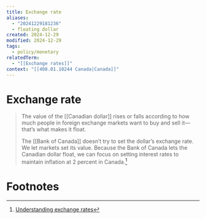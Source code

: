 ```yaml
---
title: Exchange rate
aliases:
  - "20241229181236"
  - floating dollar
created: 2024-12-29
modified: 2024-12-29
tags:
  - policy/monetary
relatedTerm:
  - "[[Exchange rates]]"
context: "[[408.01.10244 Canada|Canada]]"
---
```

# Exchange rate
> The value of the [[Canadian dollar]] rises or falls according to how much people in foreign exchange markets want to buy and sell it—that’s what makes it float.
>
> The [[Bank of Canada]] doesn’t try to set the dollar’s exchange rate. We let markets set its value. Because the Bank of Canada lets the Canadian dollar float, we can focus on setting interest rates to maintain inflation at 2 percent in Canada.[^1]
# Footnotes

[^1]: [Understanding exchange rates](https://www.bankofcanada.ca/2020/08/understanding-exchange-rates/)
